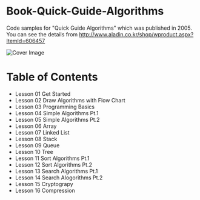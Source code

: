 # Book-Quick-Guide-Algorithms
Code samples for "Quick Guide Algorithms" which was published in 2005. You can see the details from http://www.aladin.co.kr/shop/wproduct.aspx?ItemId=606457

![Cover Image](http://image3.kangcom.com/2005/12/b_pic/200512120005.gif?raw=true "Quick Guide Algorithms")

# Table of Contents

* Lesson 01 Get Started
* Lesson 02 Draw Algorithms with Flow Chart
* Lesson 03 Programming Basics
* Lesson 04 Simple Algorithms Pt.1
* Lesson 05 Simple Algorithms Pt.2
* Lesson 06 Array
* Lesson 07 Linked List
* Lesson 08 Stack
* Lesson 09 Queue
* Lesson 10 Tree
* Lesson 11 Sort Algorithms Pt.1
* Lesson 12 Sort Algorithms Pt.2
* Lesson 13 Search Algorithms Pt.1
* Lesson 14 Search Alogorithms Pt.2
* Lesson 15 Cryptograpy
* Lesson 16 Compression
